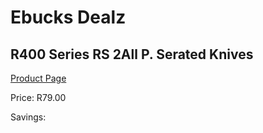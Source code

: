 
# Ebucks Dealz
## R400 Series RS 2All P. Serated Knives
[Product Page](https://www.ebucks.com/web/shop/productSelected.do?prodId=1049193510&catId=1236470727)

Price: R79.00

Savings: 


	